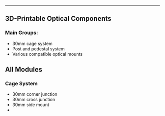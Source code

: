 -------
3D-Printable Optical Components
-------

### Main Groups:

- 30mm cage system
- Post and pedestal system
- Various compatible optical mounts


## All Modules

### Cage System

- 30mm corner junction
- 30mm cross junction
- 30mm side mount
- 
